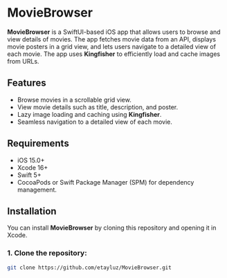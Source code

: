 # MovieBrowser

**MovieBrowser** is a SwiftUI-based iOS app that allows users to browse and view details of movies. The app fetches movie data from an API, displays movie posters in a grid view, and lets users navigate to a detailed view of each movie. The app uses **Kingfisher** to efficiently load and cache images from URLs.

## Features
- Browse movies in a scrollable grid view.
- View movie details such as title, description, and poster.
- Lazy image loading and caching using **Kingfisher**.
- Seamless navigation to a detailed view of each movie.

## Requirements
- iOS 15.0+
- Xcode 16+
- Swift 5+
- CocoaPods or Swift Package Manager (SPM) for dependency management.

## Installation

You can install **MovieBrowser** by cloning this repository and opening it in Xcode.

### 1. Clone the repository:
```bash
git clone https://github.com/etayluz/MovieBrowser.git
